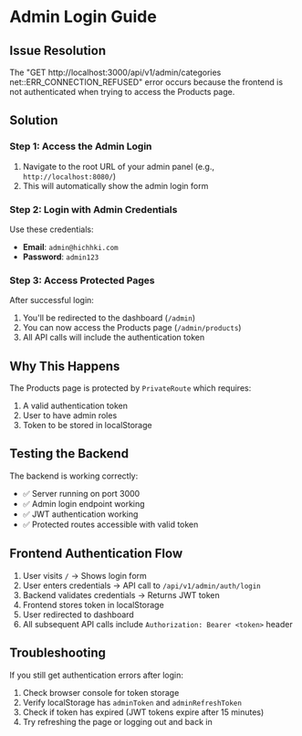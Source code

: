 # Admin Login Guide

## Issue Resolution

The "GET http://localhost:3000/api/v1/admin/categories net::ERR_CONNECTION_REFUSED" error occurs because the frontend is not authenticated when trying to access the Products page.

## Solution

### Step 1: Access the Admin Login
1. Navigate to the root URL of your admin panel (e.g., `http://localhost:8080/`)
2. This will automatically show the admin login form

### Step 2: Login with Admin Credentials
Use these credentials:
- **Email**: `admin@hichhki.com`
- **Password**: `admin123`

### Step 3: Access Protected Pages
After successful login:
1. You'll be redirected to the dashboard (`/admin`)
2. You can now access the Products page (`/admin/products`)
3. All API calls will include the authentication token

## Why This Happens

The Products page is protected by `PrivateRoute` which requires:
1. A valid authentication token
2. User to have admin roles
3. Token to be stored in localStorage

## Testing the Backend

The backend is working correctly:
- ✅ Server running on port 3000
- ✅ Admin login endpoint working
- ✅ JWT authentication working
- ✅ Protected routes accessible with valid token

## Frontend Authentication Flow

1. User visits `/` → Shows login form
2. User enters credentials → API call to `/api/v1/admin/auth/login`
3. Backend validates credentials → Returns JWT token
4. Frontend stores token in localStorage
5. User redirected to dashboard
6. All subsequent API calls include `Authorization: Bearer <token>` header

## Troubleshooting

If you still get authentication errors after login:
1. Check browser console for token storage
2. Verify localStorage has `adminToken` and `adminRefreshToken`
3. Check if token has expired (JWT tokens expire after 15 minutes)
4. Try refreshing the page or logging out and back in
